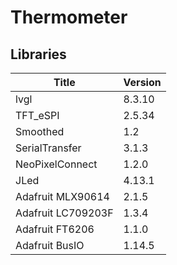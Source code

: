 # Thermometer

## Libraries

| Title              | Version |
|--------------------|---------|
| lvgl               | 8.3.10  |
| TFT_eSPI           | 2.5.34  |
| Smoothed           | 1.2     |
| SerialTransfer     | 3.1.3   |
| NeoPixelConnect    | 1.2.0   |
| JLed               | 4.13.1  |
| Adafruit MLX90614  | 2.1.5   |
| Adafruit LC709203F | 1.3.4   |
| Adafruit FT6206    | 1.1.0   |
| Adafruit BusIO     | 1.14.5  |
